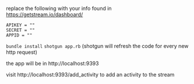 replace the following with your info found in https://getstream.io/dashboard/

```
APIKEY = ""
SECRET = ""
APPID = ""
```

`bundle install`
`shotgun app.rb` (shotgun will refresh the code for every new http request)

the app will be in http://localhost:9393

visit http://localhost:9393/add_activity to add an activity to the stream

